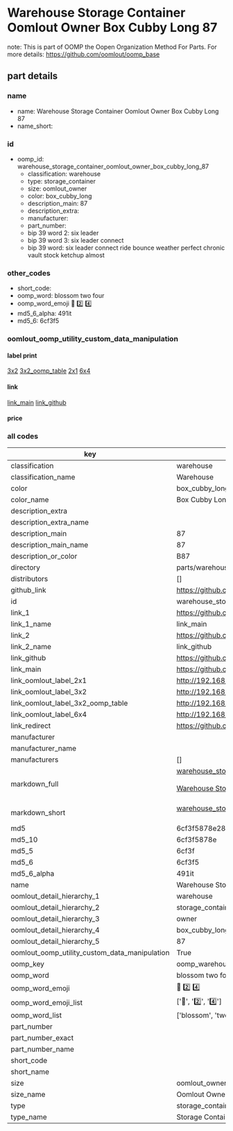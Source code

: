 # Warehouse Storage Container Oomlout Owner Box Cubby Long 87  

note: This is part of OOMP the Oopen Organization Method For Parts. For more details: https://github.com/oomlout/oomp_base

##  part details
  







### name
* name: Warehouse Storage Container Oomlout Owner Box Cubby Long 87
* name_short: 
### id
* oomp_id: warehouse_storage_container_oomlout_owner_box_cubby_long_87
  * classification: warehouse
  * type: storage_container
  * size: oomlout_owner
  * color: box_cubby_long
  * description_main: 87
  * description_extra: 
  * manufacturer: 
  * part_number: 
  * bip 39 word 2: six leader
  * bip 39 word 3: six leader connect
  * bip 39 word: six leader connect ride bounce weather perfect chronic vault stock ketchup almost

### other_codes
* short_code: 
* oomp_word: blossom two four
* oomp_word_emoji :blossom: :two: :four:
* md5_6_alpha: 491it
* md5_6: 6cf3f5






### oomlout_oomp_utility_custom_data_manipulation
#### label print
[3x2](http://192.168.1.245:1112/?label=oomp%20491it)
[3x2_oomp_table](http://192.168.1.108:1112/?label=oomp%20491it)
[2x1](http://192.168.1.242:1112/?label=oomp%20491it)
[6x4](http://192.168.1.55:1112/?label=oomp%20491it)    

#### link

[link_main](https://github.com/oomlout/oomlout_oomp_version_1_messy/tree/main/parts/warehouse_storage_container_oomlout_owner_box_cubby_long_87) [link_github](https://github.com/oomlout/oomlout_oomp_version_1_messy/tree/main/parts/warehouse_storage_container_oomlout_owner_box_cubby_long_87)                             

#### price







### all codes 
| key | value |  
| --- | --- |  
| classification | warehouse |  
| classification_name | Warehouse |  
| color | box_cubby_long |  
| color_name | Box Cubby Long |  
| description_extra |  |  
| description_extra_name |  |  
| description_main | 87 |  
| description_main_name | 87 |  
| description_or_color | B87 |  
| directory | parts/warehouse_storage_container_oomlout_owner_box_cubby_long_87 |  
| distributors | [] |  
| github_link | https://github.com/oomlout/oomlout_oomp_part_src/tree/main/parts/warehouse_storage_container_oomlout_owner_box_cubby_long_87 |  
| id | warehouse_storage_container_oomlout_owner_box_cubby_long_87 |  
| link_1 | https://github.com/oomlout/oomlout_oomp_version_1_messy/tree/main/parts/warehouse_storage_container_oomlout_owner_box_cubby_long_87 |  
| link_1_name | link_main |  
| link_2 | https://github.com/oomlout/oomlout_oomp_version_1_messy/tree/main/parts/warehouse_storage_container_oomlout_owner_box_cubby_long_87 |  
| link_2_name | link_github |  
| link_github | https://github.com/oomlout/oomlout_oomp_version_1_messy/tree/main/parts/warehouse_storage_container_oomlout_owner_box_cubby_long_87 |  
| link_main | https://github.com/oomlout/oomlout_oomp_version_1_messy/tree/main/parts/warehouse_storage_container_oomlout_owner_box_cubby_long_87 |  
| link_oomlout_label_2x1 | http://192.168.1.242:1112/?label=oomp%20491it |  
| link_oomlout_label_3x2 | http://192.168.1.245:1112/?label=oomp%20491it |  
| link_oomlout_label_3x2_oomp_table | http://192.168.1.108:1112/?label=oomp%20491it |  
| link_oomlout_label_6x4 | http://192.168.1.55:1112/?label=oomp%20491it |  
| link_redirect | https://github.com/oomlout/oomlout_oomp_version_1_messy/tree/main/parts/warehouse_storage_container_oomlout_owner_box_cubby_long_87 |  
| manufacturer |  |  
| manufacturer_name |  |  
| manufacturers | [] |  
| markdown_full | [warehouse_storage_container_oomlout_owner_box_cubby_long_87](none)<br>[](none)<br>[Warehouse Storage Container Oomlout Owner Box Cubby Long 87](none)<br><br> |  
| markdown_short | [warehouse_storage_container_oomlout_owner_box_cubby_long_87](none)<br><br> |  
| md5 | 6cf3f5878e287463e28d3b965e5fa64e |  
| md5_10 | 6cf3f5878e |  
| md5_5 | 6cf3f |  
| md5_6 | 6cf3f5 |  
| md5_6_alpha | 491it |  
| name | Warehouse Storage Container Oomlout Owner Box Cubby Long 87 |  
| oomlout_detail_hierarchy_1 | warehouse |  
| oomlout_detail_hierarchy_2 | storage_container |  
| oomlout_detail_hierarchy_3 | owner |  
| oomlout_detail_hierarchy_4 | box_cubby_long |  
| oomlout_detail_hierarchy_5 | 87 |  
| oomlout_oomp_utility_custom_data_manipulation | True |  
| oomp_key | oomp_warehouse_storage_container_oomlout_owner_box_cubby_long_87 |  
| oomp_word | blossom two four |  
| oomp_word_emoji | :blossom: :two: :four: |  
| oomp_word_emoji_list | [':blossom:', ':two:', ':four:'] |  
| oomp_word_list | ['blossom', 'two', 'four'] |  
| part_number |  |  
| part_number_exact |  |  
| part_number_name |  |  
| short_code |  |  
| short_name |  |  
| size | oomlout_owner |  
| size_name | Oomlout Owner |  
| type | storage_container |  
| type_name | Storage Container |  
